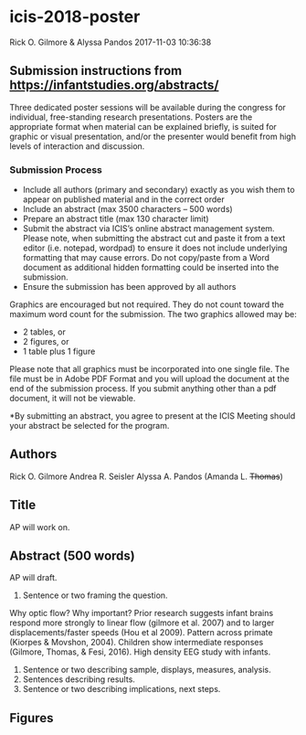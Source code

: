 icis-2018-poster
================
Rick O. Gilmore & Alyssa Pandos
2017-11-03 10:36:38

Submission instructions from <https://infantstudies.org/abstracts/>
-------------------------------------------------------------------

Three dedicated poster sessions will be available during the congress for individual, free-standing research presentations. Posters are the appropriate format when material can be explained briefly, is suited for graphic or visual presentation, and/or the presenter would benefit from high levels of interaction and discussion.

### Submission Process

-   Include all authors (primary and secondary) exactly as you wish them to appear on published material and in the correct order
-   Include an abstract (max 3500 characters – 500 words)
-   Prepare an abstract title (max 130 character limit)
-   Submit the abstract via ICIS’s online abstract management system. Please note, when submitting the abstract cut and paste it from a text editor (i.e. notepad, wordpad) to ensure it does not include underlying formatting that may cause errors. Do not copy/paste from a Word document as additional hidden formatting could be inserted into the submission.
-   Ensure the submission has been approved by all authors

Graphics are encouraged but not required. They do not count toward the maximum word count for the submission. The two graphics allowed may be:

-   2 tables, or
-   2 figures, or
-   1 table plus 1 figure

Please note that all graphics must be incorporated into one single file. The file must be in Adobe PDF Format and you will upload the document at the end of the submission process. If you submit anything other than a pdf document, it will not be viewable.

\*By submitting an abstract, you agree to present at the ICIS Meeting should your abstract be selected for the program.

Authors
-------

Rick O. Gilmore Andrea R. Seisler Alyssa A. Pandos (Amanda L. ~~Thomas~~)

Title
-----

AP will work on.

<!-- The appearance and disappearance of visual forms defined by differential motion evokes distinctive EEG responses in school-age children -->
Abstract (500 words)
--------------------

AP will draft.

1.  Sentence or two framing the question.

Why optic flow? Why important? Prior research suggests infant brains respond more strongly to linear flow (gilmore et al. 2007) and to larger displacements/faster speeds (Hou et al 2009). Pattern across primate (Kiorpes & Movshon, 2004). Children show intermediate responses (Gilmore, Thomas, & Fesi, 2016). High density EEG study with infants.

1.  Sentence or two describing sample, displays, measures, analysis.
2.  Sentences describing results.
3.  Sentence or two describing implications, next steps.

Figures
-------
